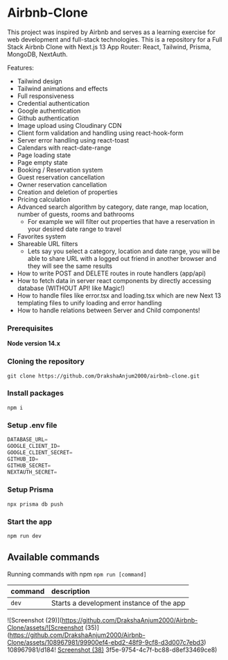 # Airbnb-Clone
This project was inspired by Airbnb and serves as a learning exercise for web development and full-stack technologies.
This is a repository for a Full Stack Airbnb Clone with Next.js 13 App Router: React, Tailwind, Prisma, MongoDB, NextAuth.

Features:

- Tailwind design
- Tailwind animations and effects
- Full responsiveness
- Credential authentication
- Google authentication
- Github authentication
- Image upload using Cloudinary CDN
- Client form validation and handling using react-hook-form
- Server error handling using react-toast
- Calendars with react-date-range
- Page loading state
- Page empty state
- Booking / Reservation system
- Guest reservation cancellation
- Owner reservation cancellation
- Creation and deletion of properties
- Pricing calculation
- Advanced search algorithm by category, date range, map location, number of guests, rooms and bathrooms
    - For example we will filter out properties that have a reservation in your desired date range to travel
- Favorites system
- Shareable URL filters
    - Lets say you select a category, location and date range, you will be able to share URL with a logged out friend in another browser and they will see the same results
- How to write POST and DELETE routes in route handlers (app/api)
- How to fetch data in server react components by directly accessing database (WITHOUT API! like Magic!)
- How to handle files like error.tsx and loading.tsx which are new Next 13 templating files to unify loading and error handling
- How to handle relations between Server and Child components!

### Prerequisites

**Node version 14.x**

### Cloning the repository

```shell
git clone https://github.com/DrakshaAnjum2000/airbnb-clone.git
```

### Install packages

```shell
npm i
```

### Setup .env file


```js
DATABASE_URL=
GOOGLE_CLIENT_ID=
GOOGLE_CLIENT_SECRET=
GITHUB_ID=
GITHUB_SECRET=
NEXTAUTH_SECRET=
```

### Setup Prisma

```shell
npx prisma db push

```

### Start the app

```shell
npm run dev
```

## Available commands

Running commands with npm `npm run [command]`

| command         | description                              |
| :-------------- | :--------------------------------------- |
| `dev`           | Starts a development instance of the app |
![Screenshot (29)](https://github.com/DrakshaAnjum2000/Airbnb-Clone/assets/![Screenshot (35)](https://github.com/DrakshaAnjum2000/Airbnb-Clone/assets/108967981/99900ef4-ebd2-48f9-9cf8-d3d007c7ebd3)
108967981/d184!
[Screenshot (38)](https://github.com/DrakshaAnjum2000/Airbnb-Clone/assets/108967981/bc4992c0-22f4-4d64-9f1e-ac8f80b1f280)
3f5e-9754-4c7f-bc88-d8ef33469ce8)



